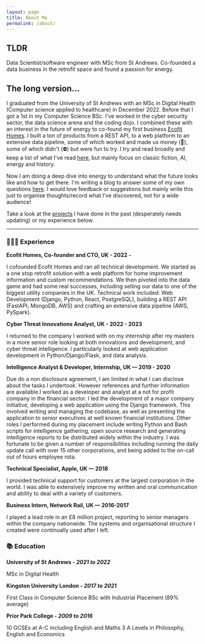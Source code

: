 ```yaml
---
layout: page
title: About Me
permalink: /about/
---
```

<h2>TLDR</h2>
<p>Data Scientist/software engineer with MSc from St Andrews. Co-founded a data business in the retrofit space and found a passion for energy.</p>
<h2>The long version... </h2>
<p>I graduated from the University of St Andrews with an MSc in Digital Health (Computer science applied to healthcare) in December 2022. Before that I got a 1st in my Computer Science BSc. I've worked in the cyber security sector, the data science arena and the coding dojo. I combined these with an interest in the future of energy to co-found my first business <a href="www.ecofithomes.com">Ecofit Homes</a>. I built a ton of products from a REST API, to a web platform to an extensive data pipeline, some of which worked and made us money (🎉), some of which didn't (⛔️) but were fun to try. I try and read broadly and keep a list of what I've read <a href="/books">here</a>, but mainly focus on classic fiction, AI, energy and history.</p>

<p>Now I am doing a deep dive into energy to understand what the future looks like and how to get there. I'm writing a blog to answer some of my own questions <a href="/blog/blog">here</a>. I would love feedback or suggestions but mainly write this just to organise thoughts/record what I've discovered, not for a wide audience!</p>

<p>Take a look at the <a href="/projects/projects">projects</a> I have done in the past (desperately needs updating) or my experience below.</p>
<hr>

<h3>👨🏼‍💻 Experience</h3>

<strong> Ecofit Homes, Co-founder and CTO, UK - 2022 - </strong>

I cofounded Ecofit Homes and ran all technical development. We started as a one stop retrofit solution with a web platform for home improvement information and custom recommendations. We then pivoted into the data game and had some real successes, including selling our data to one of the biggest utility companies in the UK. Technical work included: Web Development (Django, Python, React, PostgreSQL), building a REST API (FastAPI, MongoDB, AWS) and crafting an extensive data pipeline (AWS, PySpark).

<strong> Cyber Threat Innovations Analyst, UK - 2022 - 2023</strong>

I returned to the company I worked with on my internship after my masters in a more senior role looking at both innovations and development, and cyber threat intelligence. I particularly looked at web application development in Python/Django/Flask, and data analysis.


<strong>Intelligence Analyst & Developer, Internship, UK — 2019 - 2020 </strong>

Due do a non disclosure agreement, I am limited in what I can disclose about the tasks I undertook. However references and
further information are available.I worked as a developer and analyst at a not for profit company in the financial sector. I led the
development of a major company initiative, developing a web application using the Django framework. This involved writing and
managing the codebase, as well as presenting the application to senior executives at well known financial institutions. Other roles I
performed during my placement include writing Python and Bash scripts for intelligence gathering, open source research and
generating intelligence reports to be distributed widely within the industry. I was fortunate to be given a number of responsibilities
including running the daily update call with over 15 other corporations, and being added to the on-call out of hours employee rota.

<strong>Technical Specialist, Apple, UK — 2018 </strong>

I provided technical support for customers at the largest corporation in the world. I was able to extensively improve my written and
oral communication and ability to deal with a variety of customers.

<strong>Business Intern, Network Rail, UK — 2016-2017</strong>

I played a lead role in an £8 million project, reporting to senior managers within the company nationwide. The systems and
organisational structure I created were continually used after I left.


<h3>📚 Education</h3>

<strong>University of St Andrews - <i>2021 to 2022</i></strong>

MSc in Digital Health

<strong>Kingston University London - <i>2017 to 2021</i></strong>

First Class in Computer Science BSc with Industrial Placement (89% average)

<strong>Prior Park College - <i>2009 to 2016</i></strong>

10 GCSEs at A-C including English and Maths
3 A Levels in Philosophy, English and Economics 
